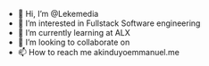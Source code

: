 - 👋 Hi, I’m @Lekemedia
- 👀 I’m interested in Fullstack Software engineering
- 🌱 I’m currently learning at ALX
- 💞️ I’m looking to collaborate on 
- 📫 How to reach me akinduyoemmanuel.me

<!---
Lekemedia/Lekemedia is a ✨ special ✨ repository because its `README.md` (this file) appears on your GitHub profile.
You can click the Preview link to take a look at your changes.
--->
